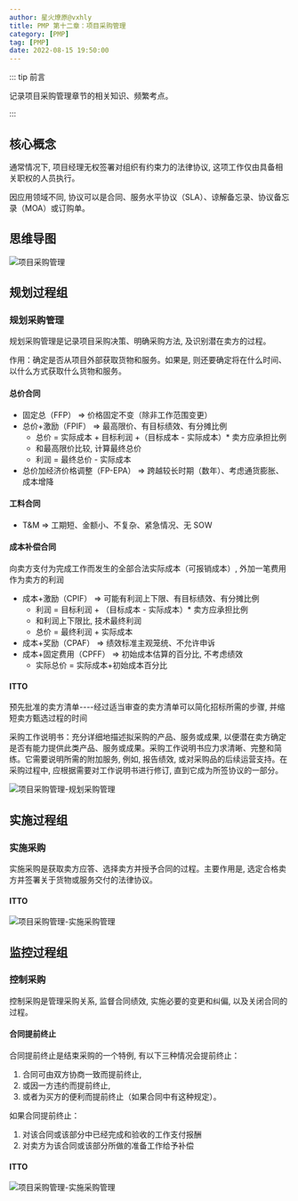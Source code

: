 ```yaml
---
author: 星火燎原@vxhly
title: PMP 第十二章：项目采购管理
category: [PMP]
tag: [PMP]
date: 2022-08-15 19:50:00
---
```


::: tip 前言

记录项目采购管理章节的相关知识、频繁考点。

:::

<!-- more -->

## 核心概念

通常情况下, 项目经理无权签署对组织有约束力的法律协议, 这项工作仅由具备相关职权的人员执行。

因应用领域不同, 协议可以是合同、服务水平协议（SLA）、谅解备忘录、协议备忘录（MOA）或订购单。

## 思维导图

![项目采购管理](/assets/project-purchasing-management.png)

## 规划过程组

### 规划采购管理

规划采购管理是记录项目采购决策、明确采购方法, 及识别潜在卖方的过程。

作用：确定是否从项目外部获取货物和服务。如果是, 则还要确定将在什么时间、以什么方式获取什么货物和服务。

#### 总价合同

- 固定总（FFP） => 价格固定不变（除非工作范围变更）
- 总价+激励（FPIF） => 最高限价、有目标绩效、有分摊比例
  - 总价 = 实际成本 + 目标利润 +（目标成本 - 实际成本）\* 卖方应承担比例
  - 和最高限价比较, 计算最终总价
  - 利润 = 最终总价 - 实际成本
- 总价加经济价格调整（FP-EPA） => 跨越较长时期（数年）、考虑通货膨胀、成本增降

#### 工料合同

- T&M => 工期短、金额小、不复杂、紧急情况、无 SOW

#### 成本补偿合同

向卖方支付为完成工作而发生的全部合法实际成本（可报销成本）, 外加一笔费用作为卖方的利润

- 成本+激励（CPIF） => 可能有利润上下限、有目标绩效、有分摊比例
  - 利润 = 目标利润 + （目标成本 - 实际成本）\* 卖方应承担比例
  - 和利润上下限比, 技术最终利润
  - 总价 = 最终利润 + 实际成本
- 成本+奖励（CPAF） => 绩效标准主观笼统、不允许申诉
- 成本+固定费用（CPFF） => 初始成本估算的百分比, 不考虑绩效
  - 实际总价 = 实际成本+初始成本百分比

#### ITTO

预先批准的卖方清单----经过适当审查的卖方清单可以简化招标所需的步骤, 并缩短卖方甄选过程的时间

采购工作说明书：充分详细地描述拟采购的产品、服务或成果, 以便潜在卖方确定是否有能力提供此类产品、服务或成果。采购工作说明书应力求清晰、完整和简练。它需要说明所需的附加服务, 例如, 报告绩效, 或对采购品的后续运营支持。在采购过程中, 应根据需要对工作说明书进行修订, 直到它成为所签协议的一部分。

![项目采购管理-规划采购管理](/assets/project-purchasing-management-1.png)

## 实施过程组

### 实施采购

实施采购是获取卖方应答、选择卖方并授予合同的过程。主要作用是, 选定合格卖方并签署关于货物或服务交付的法律协议。

#### ITTO

![项目采购管理-实施采购管理](/assets/project-purchasing-management-2.png)

## 监控过程组

### 控制采购

控制采购是管理采购关系, 监督合同绩效, 实施必要的变更和纠偏, 以及关闭合同的过程。

#### 合同提前终止

合同提前终止是结束采购的一个特例, 有以下三种情况会提前终止：

1.  合同可由双方协商一致而提前终止, 
2.  或因一方违约而提前终止, 
3.  或者为买方的便利而提前终止（如果合同中有这种规定）。

如果合同提前终止：

1. 对该合同或该部分中已经完成和验收的工作支付报酬
2. 对卖方为该合同或该部分所做的准备工作给予补偿

#### ITTO

![项目采购管理-实施采购管理](/assets/project-purchasing-management-3.png)
